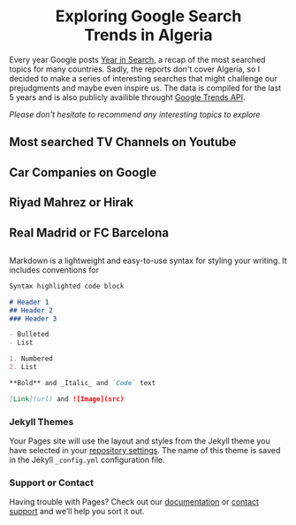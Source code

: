 **<h1 align='center'>Exploring Google Search<br>Trends in Algeria</h1>**

Every year Google posts [Year in Search](https://trends.google.com/trends/yis/2019/US/), a recap of the most searched topics for many countries. Sadly, the reports don't cover Algeria, so I decided to make a series of interesting searches that might challenge our prejudgments and maybe even inspire us. The data is compiled for the last 5 years and is also publicly availible throught [Google Trends API](https://trends.google.com/).

_Please don't hesitate to recommend any interesting topics to explore_

## Most searched TV Channels on Youtube

<script type="text/javascript" src="https://ssl.gstatic.com/trends_nrtr/2213_RC01/embed_loader.js"></script> <script type="text/javascript"> trends.embed.renderExploreWidget("TIMESERIES", {"comparisonItem":[{"keyword":"/g/12mb3nyc_","geo":"DZ","time":"today 5-y"},{"keyword":"/g/11cft_9wd","geo":"DZ","time":"today 5-y"}],"category":0,"property":""}, {"exploreQuery":"date=today%205-y&geo=DZ&q=%2Fg%2F12mb3nyc_,%2Fg%2F11cft_9wd","guestPath":"https://trends.google.com:443/trends/embed/"}); </script>

## Car Companies on Google

<script type="text/javascript" src="https://ssl.gstatic.com/trends_nrtr/2213_RC01/embed_loader.js"></script> <script type="text/javascript"> trends.embed.renderExploreWidget("GEO_MAP", {"comparisonItem":[{"keyword":"/m/0h5wr7c","geo":"DZ","time":"today 5-y"},{"keyword":"/m/07ywl","geo":"DZ","time":"today 5-y"},{"keyword":"/m/0h5y1j0","geo":"DZ","time":"today 5-y"},{"keyword":"/m/05b4c","geo":"DZ","time":"today 5-y"},{"keyword":"/m/0f4v1","geo":"DZ","time":"today 5-y"}],"category":0,"property":"youtube"}, {"exploreQuery":"date=today%205-y&geo=DZ&gprop=youtube&q=%2Fm%2F0h5wr7c,%2Fm%2F07ywl,%2Fm%2F0h5y1j0,%2Fm%2F05b4c,%2Fm%2F0f4v1","guestPath":"https://trends.google.com:443/trends/embed/"}); </script> 

## Riyad Mahrez or Hirak

<script type="text/javascript" src="https://ssl.gstatic.com/trends_nrtr/2213_RC01/embed_loader.js"></script> <script type="text/javascript"> trends.embed.renderExploreWidget("TIMESERIES", {"comparisonItem":[{"keyword":"Hirak","geo":"DZ","time":"2019-01-01 2020-07-10"},{"keyword":"/m/0_1k32v","geo":"DZ","time":"2019-01-01 2020-07-10"}],"category":0,"property":""}, {"exploreQuery":"date=2019-01-01%202020-07-10&geo=DZ&q=Hirak,%2Fm%2F0_1k32v","guestPath":"https://trends.google.com:443/trends/embed/"}); </script> 

## Real Madrid or FC Barcelona

<script type="text/javascript" src="https://ssl.gstatic.com/trends_nrtr/2213_RC01/embed_loader.js"></script> <script type="text/javascript"> trends.embed.renderExploreWidget("GEO_MAP", {"comparisonItem":[{"keyword":"/m/06l22","geo":"DZ","time":"today 5-y"},{"keyword":"/m/0hvgt","geo":"DZ","time":"today 5-y"}],"category":0,"property":"youtube"}, {"exploreQuery":"date=today%205-y&geo=DZ&gprop=youtube&q=%2Fm%2F06l22,%2Fm%2F0hvgt","guestPath":"https://trends.google.com:443/trends/embed/"}); </script> 

## 

Markdown is a lightweight and easy-to-use syntax for styling your writing. It includes conventions for

```markdown
Syntax highlighted code block

# Header 1
## Header 2
### Header 3

- Bulleted
- List

1. Numbered
2. List

**Bold** and _Italic_ and `Code` text

[Link](url) and ![Image](src)
```

<script type="text/javascript" src="https://ssl.gstatic.com/trends_nrtr/2213_RC01/embed_loader.js"></script> <script type="text/javascript"> trends.embed.renderExploreWidget("GEO_MAP", {"comparisonItem":[{"keyword":"/m/06l22","geo":"DZ","time":"today 5-y"},{"keyword":"/m/0hvgt","geo":"DZ","time":"today 5-y"}],"category":0,"property":"youtube"}, {"exploreQuery":"date=today%205-y&geo=DZ&gprop=youtube&q=%2Fm%2F06l22,%2Fm%2F0hvgt","guestPath":"https://trends.google.com:443/trends/embed/"}); </script> 

### Jekyll Themes

Your Pages site will use the layout and styles from the Jekyll theme you have selected in your [repository settings](https://github.com/Tahahaha7/Uber_Mouvement/settings). The name of this theme is saved in the Jekyll `_config.yml` configuration file.

### Support or Contact

Having trouble with Pages? Check out our [documentation](https://help.github.com/categories/github-pages-basics/) or [contact support](https://github.com/contact) and we’ll help you sort it out.
